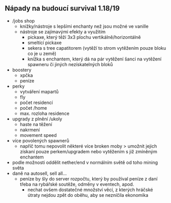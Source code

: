 <!-- @format -->

## Nápady na budoucí survival 1.18/19

- /jobs shop
  - knížky/nástroje s lepšími enchanty než jsou možné ve vanille
  - nástroje se zajímavými efekty a využitím
    - pickaxe, který těží 3x3 plochu vertikálně/horizontálně
    - smeltící pickaxe
    - sekera s tree capatitorem (vytěží to strom vytěžením pouze bloku co je u země)
    - knížka s enchantem, který dá na pár vytěžení šanci na vytěžení spawneru či jiných nezískatelných bloků
- boostery
  - xpčka
  - peníze
- perky
  - vytváření mapartů
  - fly
  - počet residencí
  - počet /home
  - max. rozloha residence
- upgrady z plnění /ukoly
  - haste na těžení
  - nakrmení
  - movement speed
- více povolených spawnerů
  - napříč tomu nepovolit některé více broken moby > umožnit jejich získaní pouze perkem/upgradem nebo vytěžením s již zmíněným enchantem
- podle možnosti oddělit nether/end v normálním světě od toho mining světa
- daně na autosell, sell all...
  - peníze by šly do server rozpočtu, který by používal peníze z daní třeba na rybářské soutěže, odměny v eventech, apod.
    - nechat ovšem dostatečné množství věcí, z kterých hráčské útraty nejdou zpět do oběhu, aby se nezníčila ekonomika
